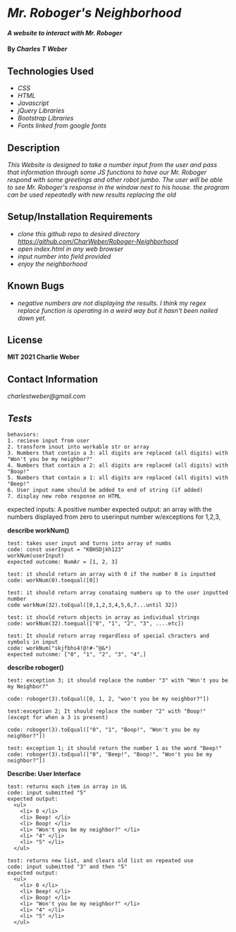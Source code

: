 
# _Mr. Roboger's Neighborhood_

#### _A website to interact with Mr. Roboger_

#### By _**Charles T Weber**_

## Technologies Used

* _CSS_
* _HTML_
* _Javascript_
* _jQuery Libraries_
* _Bootstrap Libraries_
* _Fonts linked from google fonts_

## Description

_This Website is designed to take a number input from the user and pass that information through some JS functions to have our Mr. Roboger respond with some greetings and other robot jumbo. The user will be able to see Mr. Roboger's response in the window next to his house. the program can be used repeatedly with new results replacing the old_

## Setup/Installation Requirements

* _clone this github repo to desired directory https://github.com/CharWeber/Roboger-Neighborhood_
* _open index.html in any web browser_
* _input number into field provided_
* _enjoy the neighborhood_


## Known Bugs

* _negative numbers are not displaying the results. I think my regex replace function is operating in a weird way but it hasn't been nailed down yet._

## License

__MIT 2021 Charlie Weber__

## Contact Information

_charlestweber@gmail.com_

## _Tests_

    behaviors:
    1. recieve input from user
    2. transform inout into workable str or array
    3. Numbers that contain a 3: all digits are replaced (all digits) with "Won't you be my neighbor?"
    4. Numbers that contain a 2: all digits are replaced (all digits) with "Boop!"
    5. Numbers that contain a 1: all digits are replaced (all digits) with "Beep!"
    6. User input name should be added to end of string (if added)
    7. display new robo response on HTML


  expected inputs: A positive number
  expected output: an array with the numbers displayed from zero to userinput number w/exceptions for 1,2,3,



  __describe workNum()__

    test: takes user input and turns into array of numbs
    code: const userInput = "KBHSDjkh123"
    workNum(userInput)
    expected outcome: NumAr = [1, 2, 3]

    test: it should return an array with 0 if the number 0 is inputted
    code: workNum(0).toequal([0])

    test: it should return array conataing numbers up to the user inputted number
    code workNum(32).toEqual([0,1,2,3,4,5,6,7...until 32])

    test: it should return objects in array as individual strings
    code: workNum(32).toequal(["0", "1", "2", "3", ....etc])

    test: It should return array regardless of special chracters and symbols in input
    code: workNum("skjfbhs4!@!#-^@&*)
    expected outcome: ["0", "1", "2", "3", "4",]



  __describe roboger()__

    test: exception 3; it should replace the number "3" with "Won't you be my Neighbor?"
    
    code: roboger(3).toEqual([0, 1, 2, "won't you be my neighbor?"])

    test:exception 2; It should replace the number "2" with "Boop!" (except for when a 3 is present)
    
    code: roboger(3).toEqual(["0", "1", "Boop!", "Won't you be my neighbor?"])

    test: exception 1; it should return the number 1 as the word "Beep!"
    code: roboger(3).toEqual(["0", "Beep!", "Boop!", "Won't you be my neighbor?"])

  __Describe: User Interface__

    test: returns each item in array in UL
    code: input submitted "5"
    expected output:
      <ul>
        <li> 0 </li>
        <li> Beep! </li>
        <li> Boop! </li>
        <li> "Won't you be my neighbor?" </li>
        <li> "4" </li>
        <li> "5" </li>
      </ul>

    test: returns new list, and clears old list on repeated use
    code: input submitted "3" and then "5"
    expected output:
      <ul>
        <li> 0 </li>
        <li> Beep! </li>
        <li> Boop! </li>
        <li> "Won't you be my neighbor?" </li>
        <li> "4" </li>
        <li> "5" </li>
      </ul>



